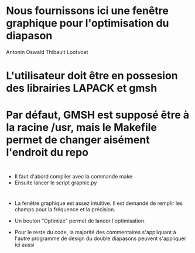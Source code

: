 # Nous fournissons ici une fenêtre graphique pour l'optimisation du diapason

Antonin Oswald
Thibault Lootvoet

# L'utilisateur doit être en possesion des librairies LAPACK et gmsh
# Par défaut, GMSH est supposé être à la racine /usr, mais le Makefile permet de changer aisément l'endroit du repo
# ##############################
* Il faut d'abord compiler avec la commande make
* Ensuite lancer le script graphic.py
# ##############################

* La fenêtre graphique est assez intuitive. Il est demandé de remplir les champs pour la fréquence et la précision. 
* Un bouton "Optimize" permet de lancer l'optimisation.


* Pour le reste du code, la majorité des commentaires s'appliquant à l'autre programme de design du double diapasons peuvent s'appliquer ici aussi
